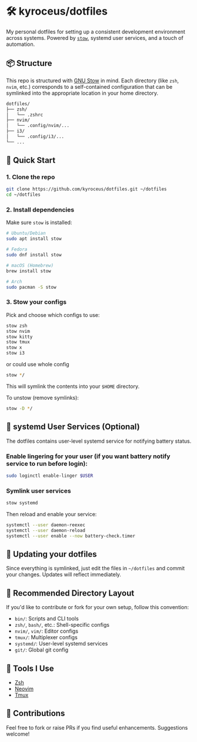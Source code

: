 # 🛠️ kyroceus/dotfiles

My personal dotfiles for setting up a consistent development environment across systems. Powered by [`stow`](https://www.gnu.org/software/stow/), systemd user services, and a touch of automation.

## 📦 Structure

This repo is structured with [GNU Stow](https://www.gnu.org/software/stow/) in mind. Each directory (like `zsh`, `nvim`, etc.) corresponds to a self-contained configuration that can be symlinked into the appropriate location in your home directory.

```bash
dotfiles/
├── zsh/
│   └── .zshrc
├── nvim/
│   └── .config/nvim/...
├── i3/
│   └── .config/i3/...
└── ...
```

## 🚀 Quick Start

### 1. Clone the repo

```bash
git clone https://github.com/kyroceus/dotfiles.git ~/dotfiles
cd ~/dotfiles
```

### 2. Install dependencies

Make sure `stow` is installed:

```bash
# Ubuntu/Debian
sudo apt install stow

# Fedora
sudo dnf install stow

# macOS (Homebrew)
brew install stow

# Arch
sudo pacman -S stow
```

### 3. Stow your configs

Pick and choose which configs to use:

```bash
stow zsh
stow nvim
stow kitty
stow tmux
stow x
stow i3
```

or could use whole config

```bash
stow */
```

This will symlink the contents into your `$HOME` directory.

To unstow (remove symlinks):

```bash
stow -D */
```

## 🧠 systemd User Services (Optional)

The dotfiles contains user-level systemd service for notifying battery status.

### Enable lingering for your user (if you want battery notify service to run before login):

```bash
sudo loginctl enable-linger $USER
```

### Symlink user services

```bash
stow systemd
```

Then reload and enable your service:

```bash
systemctl --user daemon-reexec
systemctl --user daemon-reload
systemctl --user enable --now battery-check.timer
```

## 🔁 Updating your dotfiles

Since everything is symlinked, just edit the files in `~/dotfiles` and commit your changes. Updates will reflect immediately.

## 📂 Recommended Directory Layout

If you'd like to contribute or fork for your own setup, follow this convention:

- `bin/`: Scripts and CLI tools
- `zsh/`, `bash/`, etc.: Shell-specific configs
- `nvim/`, `vim/`: Editor configs
- `tmux/`: Multiplexer configs
- `systemd/`: User-level systemd services
- `git/`: Global git config

## 🧰 Tools I Use

- [Zsh](https://www.zsh.org/)
- [Neovim](https://neovim.io/)
- [Tmux](https://github.com/tmux/tmux)

## 🤝 Contributions

Feel free to fork or raise PRs if you find useful enhancements. Suggestions welcome!
